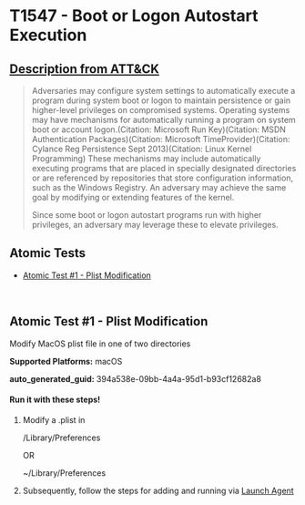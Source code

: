 # T1547 - Boot or Logon Autostart Execution
## [Description from ATT&CK](https://attack.mitre.org/techniques/T1547)
<blockquote>Adversaries may configure system settings to automatically execute a program during system boot or logon to maintain persistence or gain higher-level privileges on compromised systems. Operating systems may have mechanisms for automatically running a program on system boot or account logon.(Citation: Microsoft Run Key)(Citation: MSDN Authentication Packages)(Citation: Microsoft TimeProvider)(Citation: Cylance Reg Persistence Sept 2013)(Citation: Linux Kernel Programming) These mechanisms may include automatically executing programs that are placed in specially designated directories or are referenced by repositories that store configuration information, such as the Windows Registry. An adversary may achieve the same goal by modifying or extending features of the kernel.

Since some boot or logon autostart programs run with higher privileges, an adversary may leverage these to elevate privileges.</blockquote>

## Atomic Tests

- [Atomic Test #1 - Plist Modification](#atomic-test-1---plist-modification)


<br/>

## Atomic Test #1 - Plist Modification
Modify MacOS plist file in one of two directories

**Supported Platforms:** macOS


**auto_generated_guid:** 394a538e-09bb-4a4a-95d1-b93cf12682a8





#### Run it with these steps! 
1. Modify a .plist in

    /Library/Preferences

    OR

    ~/Library/Preferences

2. Subsequently, follow the steps for adding and running via [Launch Agent](Persistence/Launch_Agent.md)







<br/>
